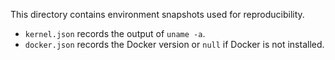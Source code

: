 This directory contains environment snapshots used for reproducibility.

- `kernel.json` records the output of `uname -a`.
- `docker.json` records the Docker version or `null` if Docker is not installed.

